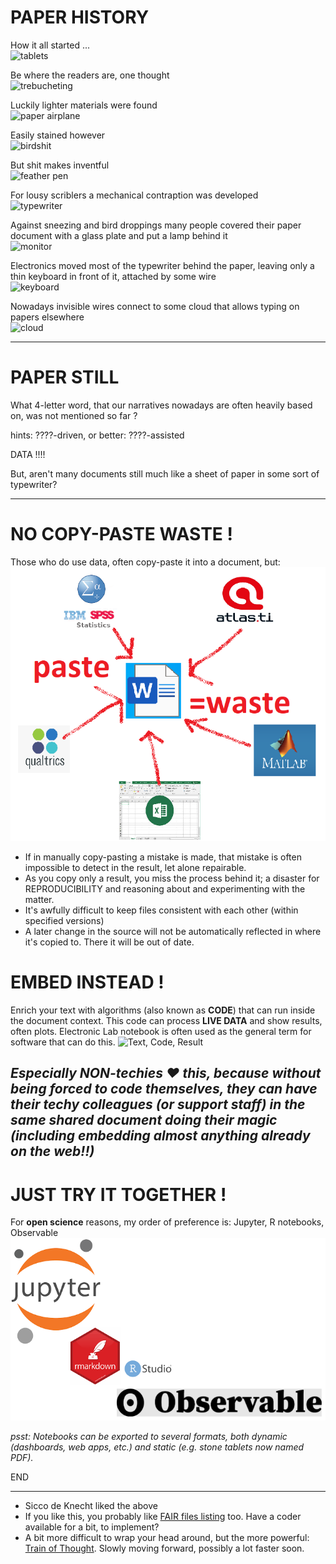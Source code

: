 # PAPER HISTORY

How it all started ...<br>![tablets](https://s3.amazonaws.com/lowres.cartoonstock.com/technology-backup-backed_up-spare-history-caves-shr1435_low.jpg)

Be where the readers are, one thought<br>![trebucheting](https://www.toonpool.com/user/3107/files/send_email_380405.jpg)

Luckily lighter materials were found<br>![paper airplane](https://www.pngitem.com/pimgs/m/31-317183_painted-paper-plane-hand-png-download-free-clipart.png)

Easily stained however<br>![birdshit](https://www.nicepng.com/png/detail/147-1472116_royalty-free-collection-of-high-quality-free-cliparts.png)

But shit makes inventful<br>![feather pen](https://encrypted-tbn0.gstatic.com/images?q=tbn:ANd9GcQF8SI83PV8vXV1DoUtGe4-wt_IT3Bq7BGJ6RVZlUnh64Azp9eGOwRd7vzZUaIzrqte6Ik&usqp=CAU)

For lousy scriblers a mechanical contraption was developed<br>![typewriter](https://cdn3.vectorstock.com/i/1000x1000/23/67/drawing-of-old-typewriter-with-a-paper-in-black-vector-20272367.jpg)

Against sneezing and bird droppings many people covered their paper document with a glass plate and put a lamp behind it<br>![monitor](https://thumbs.dreamstime.com/z/old-retro-crt-monitor-display-blank-white-screen-isolated-background-162226372.jpg)

Electronics moved most of the typewriter behind the paper, leaving only a thin keyboard in front of it, attached by some wire<br>![keyboard](https://content.instructables.com/ORIG/FOT/CW6G/HPFZZGBK/FOTCW6GHPFZZGBK.jpg?auto=webp)

Nowadays invisible wires connect to some cloud that allows typing on papers elsewhere<br>![cloud](https://images.theconversation.com/files/243663/original/file-20181102-83644-b06itk.jpg?ixlib=rb-1.1.0&q=45&auto=format&w=1356&h=668&fit=crop)

---

# PAPER STILL

What 4-letter word, that our narratives nowadays are often heavily based on, was not mentioned so far ?

hints: ????-driven, or better: ????-assisted

DATA !!!!

But, aren't many documents still much like a sheet of paper in some sort of typewriter?

---

# NO COPY-PASTE WASTE !

Those who do use data, often copy-paste it into a document, but:
![CopyPasteWaste](CopyPasteWaste.png)
- If in manually copy-pasting a mistake is made, that mistake is often impossible to detect in the result, let alone repairable.
- As you copy only a result, you miss the process behind it; a disaster for REPRODUCIBILITY and reasoning about and experimenting with the matter.
- It's awfully difficult to keep files consistent with each other (within specified versions)
- A later change in the source will not be automatically reflected in where it's copied to. There it will be out of date.

# EMBED INSTEAD !
Enrich your text with algorithms (also known as **CODE**) that can run inside the document context. This code can process **LIVE DATA** and show results, often plots. Electronic Lab notebook is often used as the general term for software that can do this.
![Text, Code, Result](https://static.packt-cdn.com/products/9781789800265/graphics/assets/318443e2-2a55-4b0e-b59a-b89118d0b7ff.png)
## *Especially NON-techies :heart: this, because without being forced to code themselves, they can have their techy colleagues (or support staff) in the same shared document doing their magic (including embedding almost anything already on the web!!)*


# JUST TRY IT TOGETHER !
For **open science** reasons, my order of preference is: Jupyter, R&nbsp;notebooks, Observable
![notebook brands](notebooks.png)

_psst: Notebooks can be exported to several formats, both dynamic (dashboards, web apps, etc.) and static (e.g. stone tablets now named PDF)._

END

---

- Sicco de Knecht liked the above
- If you like this, you probably like [FAIR files listing](https://github.com/steltenpower/FAIRfilesListing) too. Have a coder available for a bit, to implement?
- A bit more difficult to wrap your head around, but the more powerful: [Train of Thought](https://github.com/steltenpower/Train-Of-Thought/blob/main/README.md). Slowly moving forward, possibly a lot faster soon.
